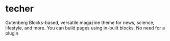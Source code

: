 # techer
Gutenberg Blocks-based, versatile magazine theme for news, science, lifestyle, and more. You can build pages using in-built blocks. No need for a plugin